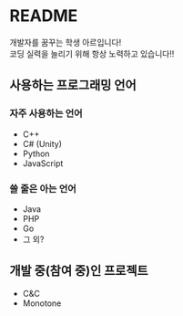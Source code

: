 # README
개발자를 꿈꾸는 학생 아르입니다!  
코딩 실력을 늘리기 위해 항상 노력하고 있습니다!!

## 사용하는 프로그래밍 언어
### 자주 사용하는 언어
 - C++
 - C# (Unity)
 - Python
 - JavaScript

### 쓸 줄은 아는 언어
 - Java
 - PHP
 - Go
 - 그 외?

## 개발 중(참여 중)인 프로젝트
 - C&C
 - Monotone

